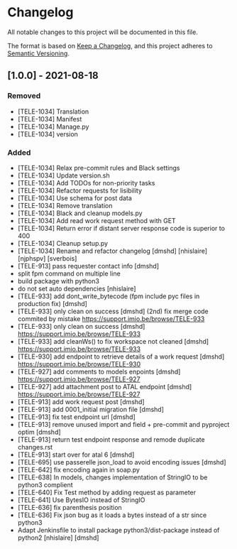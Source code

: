 # Changelog
All notable changes to this project will be documented in this file.

The format is based on [Keep a Changelog](https://keepachangelog.com/en/1.0.0/),
and this project adheres to [Semantic Versioning](https://semver.org/spec/v2.0.0.html).

## [1.0.0] - 2021-08-18
### Removed
- [TELE-1034] Translation
- [TELE-1034] Manifest
- [TELE-1034] Manage.py
- [TELE-1034] version
### Added
- [TELE-1034] Relax pre-commit rules and Black settings
- [TELE-1034] Update version.sh
- [TELE-1034] Add TODOs for non-priority tasks
- [TELE-1034] Refactor requests for lisibility
- [TELE-1034] Use schema for post data
- [TELE-1034] Remove translation
- [TELE-1034] Black and cleanup models.py
- [TELE-1034] Add read work request method with GET
- [TELE-1034] Return error if distant server response code is superior to 400
- [TELE-1034] Cleanup setup.py
- [TELE-1034] Rename and refactor changelog [dmshd] [nhislaire] [njphspv] [sverbois]
- [TELE-913] pass requester contact info [dmshd]
- split fpm command on multiple line
- build package with python3
- do not set auto dependencies [nhislaire]
- [TELE-933] add dont_write_bytecode (fpm include pyc files in production fix) [dmshd]
- [TELE-933] only clean on success [dmshd] (2nd)
  fix merge code commited by mistake
  https://support.imio.be/browse/TELE-933
- [TELE-933] only clean on success [dmshd] 
  https://support.imio.be/browse/TELE-933
- [TELE-933] add cleanWs() to fix workspace not cleaned [dmshd] 
  https://support.imio.be/browse/TELE-933
- [TELE-930] add endpoint to retrieve details of a work request [dmshd]
  https://support.imio.be/browse/TELE-930
- [TELE-927] add comments to models enpoints [dmshd]
  https://support.imio.be/browse/TELE-927
- [TELE-927] add attachment post to ATAL endpoint [dmshd]
  https://support.imio.be/browse/TELE-927
- [TELE-913] add work request post [dmshd]
- [TELE-913] add 0001_initial migration file [dmshd]
- [TELE-913] fix test endpoint url [dmshd]
- [TELE-913] remove unused import and field + pre-commit and pyproject optim [dmshd]
- [TELE-913] return test endpoint response and remode duplicate changes.rst
- [TELE-913] start over for atal 6 [dmshd]
- [TELE-695] use passerelle json_load to avoid encoding issues [dmshd]
- [TELE-642] fix encoding again in soap.py
- [TELE-638] In models, changes implementation of StringIO to be python3 complient
- [TELE-640] Fix Test method by adding request as parameter
- [TELE-641] Use BytesIO instead of StringIO
- [TELE-636] fix parenthesis position
- [TELE-636] Fix json bug as it loads a bytes instead of a str since python3
- Adapt Jenkinsfile to install package python3/dist-package instead of python2 [nhislaire] [dmshd]
